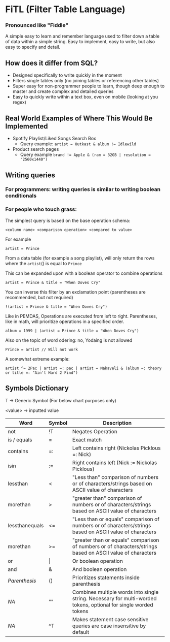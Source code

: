 # FiTL (Filter Table Language)

### Pronounced like "Fiddle"

A simple easy to learn and remember language used to filter down a table of data within a simple string. Easy to implement, easy to write, but also easy to specify and detail.

## How does it differ from SQL?

- Designed specifically to write quickly in the moment
- Filters single tables only (no joining tables or referencing other tables)
- Super easy for non-programmer people to learn, though deep enough to master and create complex and detailed queries
- Easy to quickly write within a text box, even on mobile (looking at you regex)

## Real World Examples of Where This Would Be Implemented

- Spotify Playlist/Liked Songs Search Box
    - Query example: ```artist = Outkast & album != Idlewild```
- Product search pages
    - Query example ```brand != Apple & (ram = 32GB | resolution = "2560x1440")```

## Writing queries

### For programmers: writing queries is similar to writing boolean conditionals

### For people who touch grass:

The simplest query is based on the base operation schema:

```
<column name> <comparison operation> <compared to value>  
```

For example

```
artist = Prince
```

From a data table (for example a song playlist), will only return the rows where the `artist`(<column>) is equal to
`Prince`

This can be expanded upon with a boolean operator to combine operations

```
artist = Prince & title = "When Doves Cry"
```

You can inverse this filter by an exclamation point (parentheses are recommended, but not required)

```
!(artist = Prince & title = "When Doves Cry")
```

Like in PEMDAS, Operations are executed from left to right. Parentheses, like in math, will prioritize operations in a
specified order.

```
album = 1999 | (artist = Prince & title = "When Doves Cry")
```

Also on the topic of word odering: no, Yodaing is not allowed

```
Prince = artist // Will not work
```

A somewhat extreme example:

```
artist ^= 2Pac | artist =: pac | artist = Makaveli & (album =: theory or title =: "Ain't Hard 2 Find")
```

## Symbols Dictionary

T -> Generic Symbol (For below chart purposes only)

\<value> -> inputted value

| Word           | Symbol    | Description                                                                                                      |
|----------------|-----------|------------------------------------------------------------------------------------------------------------------|
| not            | !T        | Negates Operation                                                                                                |
| is / equals    | =         | Exact match                                                                                                      |
| contains       | =:        | Left contains right (Nickolas Picklous =: Nick)                                                                  |
| isin           | :=        | Right contains left (Nick := Nickolas Picklous)                                                                  |
| lessthan       | <         | "Less than" comparison of numbers or of characters/strings based on ASCII value of characters                    |
| morethan       | \>        | "greater than" comparison of numbers or of characters/strings based on ASCII value of characters                 |
| lessthanequals | <=        | "Less than or equals" comparison of numbers or of characters/strings based on ASCII value of characters          |
| morethan       | \>=       | "greater than or equals" comparison of numbers or of characters/strings based on ASCII value of characters       |
| or             | \|        | Or boolean operation                                                                                             |
| and            | &         | And boolean operation                                                                                            |
| *Parenthesis*  | ()        | Prioritizes statements inside parenthesis                                                                        |
| *NA*           | "<value>" | Combines multiple words into single string. Necessary for multi-worded tokens, optional for single worded tokens |
| *NA*           | ^T        | Makes statement case sensitive queries are case insensitive by default                                           |
